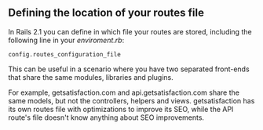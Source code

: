 ## Defining the location of your routes file

In Rails 2.1 you can define in which file your routes are stored, including the following line in your *enviroment.rb*:

	config.routes_configuration_file

This can be useful in a scenario where you have two separated front-ends that share the same modules, libraries and plugins.

For example, getsatisfaction.com and api.getsatisfaction.com share the same models, but not the controllers, helpers and views. getsatisfaction has its own routes file with optimizations to improve its SEO, while the API route's file doesn't know anything about SEO improvements.
